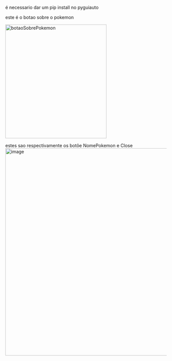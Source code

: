 é necessario dar um pip install no pyguiauto

este é o botao sobre o pokemon

<img width="316" height="355" alt="botaoSobrePokemon" src="https://github.com/user-attachments/assets/951ab229-59ce-4034-be63-5818e9cd5f94" />

estes sao respectivamente os botõe NomePokemon e Close
<img width="770" height="647" alt="image" src="https://github.com/user-attachments/assets/bf1504cf-419f-4d69-856b-f4e81d247c37" />
